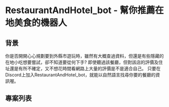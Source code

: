 # RestaurantAndHotel_bot - 幫你推薦在地美食的機器人

## **背景**
你是否開開心心規劃要到外縣市遊玩時，雖然有大概查過資料，但還是有些隱藏的在地小吃想要嘗試，卻不知道要從何下手?
即使聽過該餐廳，但對該店的評價及住址還是有所不確定，又不想花時間看網路上大量的評價是不是適合自己。
只要在Discord上加入RestaurantAndHotel_bot，就能以自然語言找尋你要的餐廳的資訊喔。

## **專案列表**